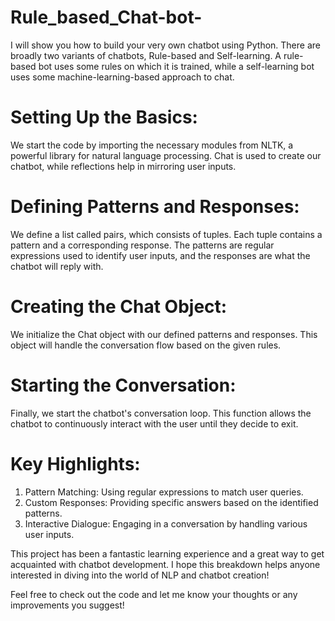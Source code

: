 # Rule_based_Chat-bot-
I will show you how to build your very own chatbot using Python. There are broadly two variants of chatbots, Rule-based and Self-learning. A rule-based bot uses some rules on which it is trained, while a self-learning bot uses some machine-learning-based approach to chat.

# Setting Up the Basics:
We start the code by importing the necessary modules from NLTK, a powerful library for natural language processing. Chat is used to create our chatbot, while reflections help in mirroring user inputs.

# Defining Patterns and Responses:
We define a list called pairs, which consists of tuples. Each tuple contains a pattern and a corresponding response. The patterns are regular expressions used to identify user inputs, and the responses are what the chatbot will reply with.

# Creating the Chat Object:
We initialize the Chat object with our defined patterns and responses. This object will handle the conversation flow based on the given rules.

# Starting the Conversation:
Finally, we start the chatbot's conversation loop. This function allows the chatbot to continuously interact with the user until they decide to exit.

# Key Highlights:
1. Pattern Matching: Using regular expressions to match user queries.
2. Custom Responses: Providing specific answers based on the identified patterns.
3. Interactive Dialogue: Engaging in a conversation by handling various user inputs.
 
This project has been a fantastic learning experience and a great way to get acquainted with chatbot development. I hope this breakdown helps anyone interested in diving into the world of NLP and chatbot creation!

Feel free to check out the code and let me know your thoughts or any improvements you suggest!
